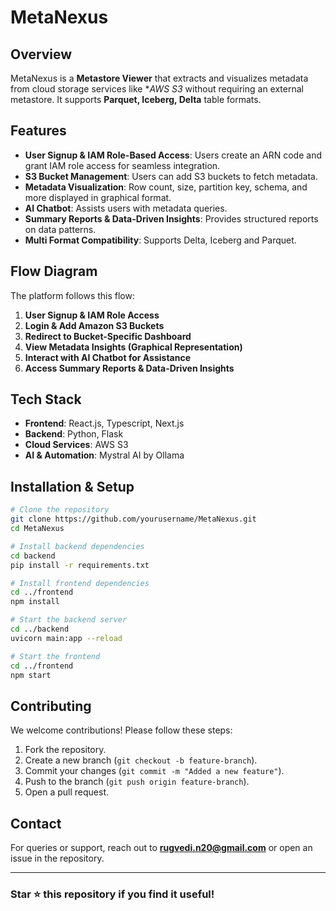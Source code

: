 # MetaNexus

## Overview
MetaNexus is a **Metastore Viewer** that extracts and visualizes metadata from cloud storage services like **AWS S3* without requiring an external metastore. It supports **Parquet, Iceberg, Delta** table formats.

## Features
- **User Signup & IAM Role-Based Access**: Users create an ARN code and grant IAM role access for seamless integration.
- **S3 Bucket Management**: Users can add S3 buckets to fetch metadata.
- **Metadata Visualization**: Row count, size, partition key, schema, and more displayed in graphical format.
- **AI Chatbot**: Assists users with metadata queries.
- **Summary Reports & Data-Driven Insights**: Provides structured reports on data patterns.
- **Multi Format Compatibility**: Supports Delta, Iceberg and Parquet.

## Flow Diagram
The platform follows this flow:
1. **User Signup & IAM Role Access**
2. **Login & Add Amazon S3 Buckets**
3. **Redirect to Bucket-Specific Dashboard**
4. **View Metadata Insights (Graphical Representation)**
5. **Interact with AI Chatbot for Assistance**
6. **Access Summary Reports & Data-Driven Insights**

## Tech Stack
- **Frontend**: React.js, Typescript, Next.js
- **Backend**: Python, Flask 
- **Cloud Services**: AWS S3
- **AI & Automation**: Mystral AI by Ollama

## Installation & Setup
```sh
# Clone the repository
git clone https://github.com/yourusername/MetaNexus.git
cd MetaNexus

# Install backend dependencies
cd backend
pip install -r requirements.txt

# Install frontend dependencies
cd ../frontend
npm install

# Start the backend server
cd ../backend
uvicorn main:app --reload

# Start the frontend
cd ../frontend
npm start
```

## Contributing
We welcome contributions! Please follow these steps:
1. Fork the repository.
2. Create a new branch (`git checkout -b feature-branch`).
3. Commit your changes (`git commit -m "Added a new feature"`).
4. Push to the branch (`git push origin feature-branch`).
5. Open a pull request.


## Contact
For queries or support, reach out to **rugvedi.n20@gmail.com** or open an issue in the repository.

---

### **Star ⭐ this repository if you find it useful!**
